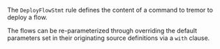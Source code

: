 The `DeployFlowStmt` rule defines the content of a command to tremor
to deploy a flow.

The flows can be re-parameterized through overriding the default
parameters set in their originating source definitions via a `with`
clause.



